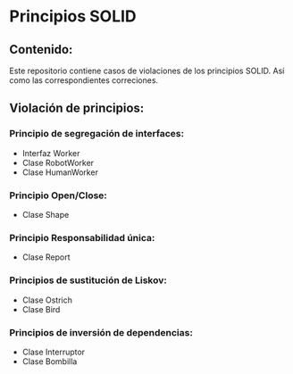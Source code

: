 # Principios SOLID
## Contenido:
Este repositorio contiene casos de violaciones de los principios SOLID. Así como
las correspondientes correciones.

## Violación de principios:

### Principio de segregación de interfaces:

* Interfaz Worker
* Clase RobotWorker
* Clase HumanWorker

### Principio Open/Close:

* Clase Shape

### Principio Responsabilidad única:

* Clase Report

### Principios de sustitución de Liskov:

* Clase Ostrich
* Clase Bird 

### Principios de inversión de dependencias:

* Clase Interruptor
* Clase Bombilla
